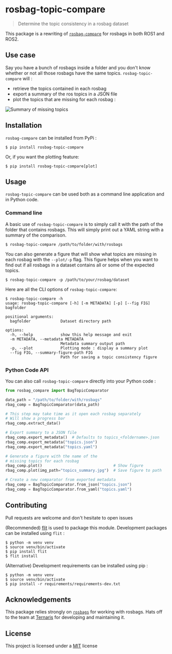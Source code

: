 # rosbag-topic-compare

> Determine the topic consistency in a rosbag dataset

This package is a rewriting of [`rosbag-compare`](https://github.com/IamPhytan/rosbag-compare) for rosbags in both ROS1 and ROS2.

## Use case

Say you have a bunch of rosbags inside a folder and you don't know whether or not all those rosbags have the same topics. `rosbag-topic-compare` will :

* retrieve the topics contained in each rosbag
* export a summary of the ros topics in a JSON file
* plot the topics that are missing for each rosbag :

![Summary of missing topics](preview.png)

## Installation

`rosbag-compare` can be installed from PyPi :

```console
$ pip install rosbag-topic-compare
```

Or, if you want the plotting feature:

```console
$ pip install rosbag-topic-compare[plot]
```

## Usage

`rosbag-topic-compare` can be used both as a command line application and in Python code.

### Command line

A basic use of `rosbag-topic-compare` is to simply call it with the path of the folder that contains rosbags. This will simply print out a YAML string with a summary of the comparison.

```console
$ rosbag-topic-compare /path/to/folder/with/rosbags
```

You can also generate a figure that will show what topics are missing in each rosbag with the `--plot/-p` flag. This figure helps when you want to find out if all rosbags in a dataset contains all or some of the expected topics.

```console
$ rosbag-topic-compare -p /path/to/your/rosbag/dataset
```

Here are all the CLI options of `rosbag-topic-compare`:

```console
$ rosbag-topic-compare -h
usage: rosbag-topic-compare [-h] [-m METADATA] [-p] [--fig FIG] bagfolder

positional arguments:
  bagfolder             Dataset directory path

options:
  -h, --help            show this help message and exit
  -m METADATA, --metadata METADATA
                        Metadata summary output path
  -p, --plot            Plotting mode : display a summary plot
  --fig FIG, --summary-figure-path FIG
                        Path for saving a topic consistency figure

```

### Python Code API

You can also call `rosbag-topic-compare` directly into your Python code :

```py
from rosbag_compare import BagTopicComparator

data_path = "/path/to/folder/with/rosbags"
rbag_comp = BagTopicComparator(data_path)

# This step may take time as it open each rosbag separately
# Will show a progress bar
rbag_comp.extract_data()

# Export summary to a JSON file
rbag_comp.export_metadata()  # Defaults to topics_<foldername>.json
rbag_comp.export_metadata("topics.json")
rbag_comp.export_metadata("topics.yaml")

# Generate a figure with the name of the
# missing topics for each rosbag
rbag_comp.plot()                               # Show figure
rbag_comp.plot(img_path="topics_summary.jpg")  # Save figure to path

# Create a new comparator from exported metadata
rbag_comp = BagTopicComparator.from_json("topics.json")
rbag_comp = BagTopicComparator.from_yaml("topics.yaml")
```

## Contributing

Pull requests are welcome and don't hesitate to open issues

(Recommended) [flit](https://flit.pypa.io) is used to package this module. Development packages can be installed using `flit` :

```console
$ python -m venv venv
$ source venv/bin/activate
$ pip install flit
$ flit install
```

(Alternative) Development requirements can be installed using pip :

```console
$ python -m venv venv
$ source venv/bin/activate
$ pip install -r requirements/requirements-dev.txt
```

## Acknowledgements

This package relies strongly on [`rosbags`](https://ternaris.gitlab.io/rosbags) for working with rosbags. Hats off to the team at [Ternaris](https://ternaris.com) for developing and maintaining it.

## License

This project is licensed under a [MIT](LICENSE) license
